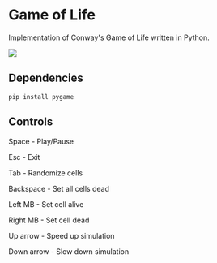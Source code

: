 # Game of Life

Implementation of Conway's Game of Life written in Python.

<img src="https://drive.google.com/uc?id=1xn9x4dkWS1aRHmvVTBrDGSRdd9-C0M2q"/>

## Dependencies
```
pip install pygame
```

## Controls
Space - Play/Pause

Esc - Exit

Tab - Randomize cells

Backspace - Set all cells dead

Left MB - Set cell alive

Right MB - Set cell dead

Up arrow - Speed up simulation

Down arrow - Slow down simulation
